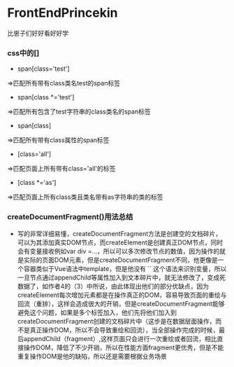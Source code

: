 # FrontEndPrincekin
比崽子们好好看好好学

### css中的[]
- span[class='test']

=>匹配所有带有class类名test的span标签

- span[class *='test']

=>匹配所有包含了test字符串的class类名的span标签

- span[class]

=>匹配所有带有class属性的span标签

- [class='all']

=>匹配页面上所有带有class='all'的标签

- [class *='as']

=>匹配页面上所有class类且类名带有as字符串的类的标签

<!-- ### Flutter

- [**推荐 4 个基于 Flutter 的重磅高仿开源项目**](https://github.com/FrontEndGitHub/FrontEndGitHub/issues/25)
- 精彩待续。。。

| 网站 | 说明 |
| --- | --- |
| [dy_flutter](https://github.com/yukilzw/dy_flutter) | 斗鱼 APP |
| [flutter_tiktok](https://github.com/mjl0602/flutter_tiktok) | 精仿抖音 |
| [flutter-osc](https://github.com/yubo725/flutter-osc) | 开源中国客户端 |
| [FlutterDouBan](https://github.com/kaina404/FlutterDouBan) | 豆瓣客户端 |
 -->

### createDocumentFragment()用法总结
- 写的非常详细易懂，createDocumentFragment方法是创建空的文档碎片，可以为其添加真实DOM节点，而createElement是创建真正DOM节点，同时会有变量接收例如var div =...，所以可以多次修改节点的数值，因为操作的就是实际的页面DOM元素，但是createDocumentFragment不同，他更像是一个容器类似于Vue语法中template，但是他没有 `` 这个语法来识别变量，所以一旦节点通过appendChild等属性加入到文本碎片中，就无法修改了，变成死数据了，如作者4的（3）中所说，由此体现出他们的部分优缺点，因为createElement每次增加元素都是在操作真正的DOM，容易导致页面的重绘与回流（重排），这样会造成很大的开销，但是createDocumentFragment能够避免这个问题，如果是多个标签加入，他们先将他们加入到createDocumentFragment创建的文档碎片中（这步是在数据层面操作，而不是真正操作DOM，所以不会导致重绘和回流），当全部操作完成的时候，最后appendChild（fragment）,这样页面只会进行一次重绘或者回流，相比直接操作DOM，降低了不少开销，所以在性能方面fragment更优秀，但是不能重复操作DOM是他的缺陷，所以还是需要根据业务场景
